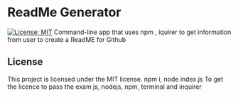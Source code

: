 
  # ReadMe Generator
  [![License: MIT](https://img.shields.io/badge/License-MIT-yellow.svg)](https://opensource.org/licenses/MIT)
  Command-line app that uses npm , iquirer to get information from user to create a ReadME for Github
  ## License

This project is licensed under the MIT license.
  npm i, node index.js
  To get the licence to pass the exam
  js, nodejs, npm, terminal and inquirer
